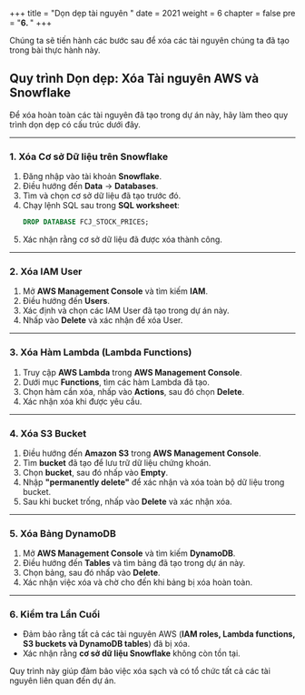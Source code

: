 +++
title = "Dọn dẹp tài nguyên  "
date = 2021
weight = 6
chapter = false
pre = "<b>6. </b>"
+++

Chúng ta sẽ tiến hành các bước sau để xóa các tài nguyên chúng ta đã tạo trong bài thực hành này.

## **Quy trình Dọn dẹp: Xóa Tài nguyên AWS và Snowflake**  

Để xóa hoàn toàn các tài nguyên đã tạo trong dự án này, hãy làm theo quy trình dọn dẹp có cấu trúc dưới đây.  

---

### **1. Xóa Cơ sở Dữ liệu trên Snowflake**  
1. Đăng nhập vào tài khoản **Snowflake**.  
2. Điều hướng đến **Data** → **Databases**.  
3. Tìm và chọn cơ sở dữ liệu đã tạo trước đó.  
4. Chạy lệnh SQL sau trong **SQL worksheet**:  
   ```sql
   DROP DATABASE FCJ_STOCK_PRICES;
   ```
5. Xác nhận rằng cơ sở dữ liệu đã được xóa thành công.  

---

### **2. Xóa IAM User**  
1. Mở **AWS Management Console** và tìm kiếm **IAM**.  
2. Điều hướng đến **Users**.  
3. Xác định và chọn các IAM User đã tạo trong dự án này.  
4. Nhấp vào **Delete** và xác nhận để xóa User.  

---

### **3. Xóa Hàm Lambda (Lambda Functions)**  
1. Truy cập **AWS Lambda** trong **AWS Management Console**.  
2. Dưới mục **Functions**, tìm các hàm Lambda đã tạo.  
3. Chọn hàm cần xóa, nhấp vào **Actions**, sau đó chọn **Delete**.  
4. Xác nhận xóa khi được yêu cầu.  

---

### **4. Xóa S3 Bucket**  
1. Điều hướng đến **Amazon S3** trong **AWS Management Console**.  
2. Tìm **bucket** đã tạo để lưu trữ dữ liệu chứng khoán.  
3. Chọn **bucket**, sau đó nhấp vào **Empty**.  
4. Nhập **"permanently delete"** để xác nhận và xóa toàn bộ dữ liệu trong bucket.  
5. Sau khi bucket trống, nhấp vào **Delete** và xác nhận xóa.  

---

### **5. Xóa Bảng DynamoDB**  
1. Mở **AWS Management Console** và tìm kiếm **DynamoDB**.  
2. Điều hướng đến **Tables** và tìm bảng đã tạo trong dự án này.  
3. Chọn bảng, sau đó nhấp vào **Delete**.  
4. Xác nhận việc xóa và chờ cho đến khi bảng bị xóa hoàn toàn.  

---

### **6. Kiểm tra Lần Cuối**  
- Đảm bảo rằng tất cả các tài nguyên AWS (**IAM roles, Lambda functions, S3 buckets và DynamoDB tables**) đã bị xóa.  
- Xác nhận rằng **cơ sở dữ liệu Snowflake** không còn tồn tại.  

Quy trình này giúp đảm bảo việc xóa sạch và có tổ chức tất cả các tài nguyên liên quan đến dự án.